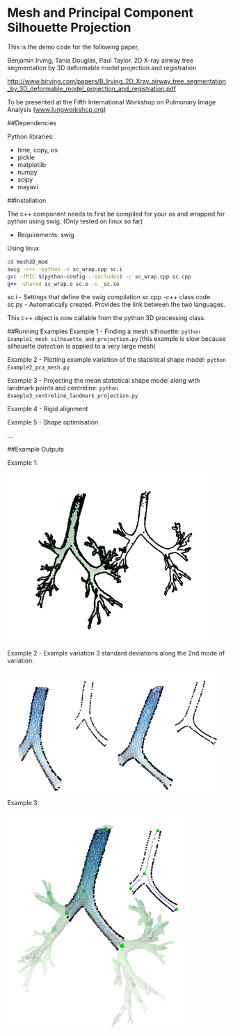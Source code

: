 Mesh and Principal Component Silhouette Projection
==========================


This is the demo code for the following paper, 

Benjamin Irving, Tania Douglas, Paul Taylor. 2D X-ray airway tree segmentation by 
3D deformable model projection and registration

http://www.birving.com/papers/B_Irving_2D_Xray_airway_tree_segmentation_by_3D_deformable_model_projection_and_registration.pdf

To be presented at the Fifth International Workshop on Pulmonary Image Analysis (www.lungworkshop.org)

##Dependencies

Python libraries:
- time, copy, os
- pickle
- matplotlib
- numpy
- scipy
- mayavi


##Installation

The c++ component needs to first be compiled for your os and wrapped for python using swig. 
(Only tested on linux so far)

- Requirements: swig

Using linux:

``` bash
cd mesh3D_mod
swig -c++ -python -o sc_wrap.cpp sc.i
gcc -fPIC $(python-config --includes) -c sc_wrap.cpp sc.cpp
g++ -shared sc_wrap.o sc.o -o _sc.so
```

sc.i - Settings that define the swig compilation
sc.cpp -c++ class code. 
sc.py - Automatically created. Provides the link between the two languages. 

This c++ object is now callable from the python 3D processing class. 

##Running Examples
Example 1 - Finding a mesh silhouette:
`python Example1_mesh_silhouette_and_projection.py`
(this example is slow because silhouette detection is applied to a very large mesh)

Example 2 - Plotting example variation of the statistical shape model:
`python Example2_pca_mesh.py`

Example 3 - Projecting the mean statistical shape model along with landmark points and centreline:
`python Example3_centreline_landmark_projection.py`

Example 4 - Rigid alignment

Example 5 - Shape optimisation

...

##Example Outputs

Example 1:

![alt text](example_images/example1.png "Example 1")

Example 2 - Example variation 3 standard deviations along the 2nd mode of variation: 

![alt text](example_images/example2a.png "Example 2a")
![alt text](example_images/example2b.png "Example 2b")

Example 3:

![alt text](example_images/example3.png "Example 3")

